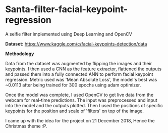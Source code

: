 # Santa-filter-facial-keypoint-regression

A selfie filter implemented using Deep Learning and OpenCV

**Dataset:** https://www.kaggle.com/c/facial-keypoints-detection/data

**Methodology**

Data from the dataset was augmented by flipping the images and their keypoints. I then used a CNN as the feature extractor, flattened the outputs and passed them into a fully connected ANN to perform facial keypoint regression. Metric used was 'Mean Absolute Loss', the model's best was ~0.0113 after being trained for 300 epochs using adam optimizer.

Once the model was complete, I used OpenCV to get live data from the webcam for real-time predictions. The input was preprocessed and input into the model and the outputs plotted. Then I used the positions of specific keypoints for the position and scale of 'filters' on top of the image. 

I came up with the idea for the project on 21 December 2018, Hence the Christmas theme :P.



